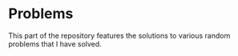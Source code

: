 # Problems

This part of the repository features the solutions to various random problems that I have solved.
